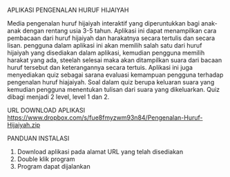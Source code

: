 APLIKASI PENGENALAN HURUF HIJAIYAH

Media pengenalan huruf hijaiyah interaktif yang diperuntukkan bagi anak-anak dengan rentang usia 3-5 tahun.
Aplikasi ini dapat menampilkan cara pembacaan dari huruf hijaiyah dan harakatnya secara tertulis dan secara lisan.
pengguna dalam aplikasi ini akan memilih salah satu dari huruf hijaiyah yang disediakan dalam aplikasi, kemudian pengguna memilih harakat yang ada, steelah selesai maka akan ditampilkan suara dari bacaan huruf tersebut dan keterangannya secara tertuis.
Aplikasi ini juga menyediakan quiz sebagai sarana evaluasi kemampuan pengguna terhadap pengenalan huruf hiajaiyah.
Soal dalam quiz berupa keluaran suara yang kemudian pengguna menentukan tulisan dari suara yang dikeluarkan. Quiz dibagi menjadi 2 level, level 1 dan 2.

URL DOWNLOAD APLIKASI
https://www.dropbox.com/s/fue8fmyzwm93n84/Pengenalan-Huruf-Hijaiyah.zip

PANDUAN INSTALASI

1. Download aplikasi pada alamat URL yang telah disediakan
2. Double klik program
3. Program dapat dijalankan
